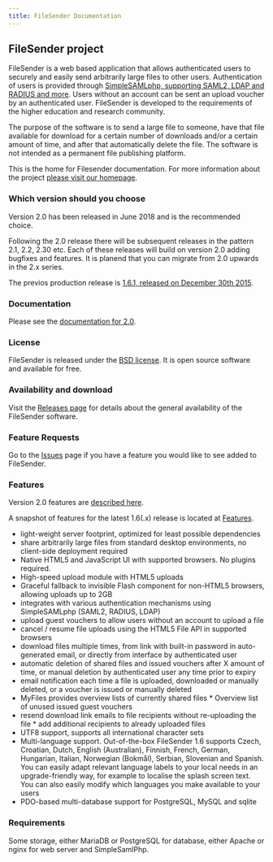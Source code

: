 ```yaml
---
title: FileSender Documentation
---
```


## FileSender project

FileSender is a web based application that allows authenticated users
to securely and easily send arbitrarily large files to other users.
Authentication of users is provided through [SimpleSAMLphp, supporting
SAML2, LDAP and RADIUS and
more](http://simplesamlphp.org/docs/stable/simplesamlphp-idp#section_2).
Users without an account can be sent an upload voucher by an
authenticated user. FileSender is developed to the requirements of the
higher education and research community.

The purpose of the software is to send a large file to someone, have
that file available for download for a certain number of downloads
and/or a certain amount of time, and after that automatically delete
the file. The software is not intended as a permanent file publishing
platform.

This is the home for Filesender documentation. For more information
about the project [please visit our homepage](http://filesender.org).

### Which version should you choose

Version 2.0 has been released in June 2018 and is the recommended
choice.

Following the 2.0 release there will be subsequent releases in the
pattern 2.1, 2.2, 2.30 etc. Each of these releases will build on
version 2.0 adding bugfixes and features. It is planend that you can
migrate from 2.0 upwards in the 2.x series.

The previos production release is [1.6.1, released on December 30th
2015](https://downloads.filesender.org/filesender-1.6.1.tar.gz). 

### Documentation

Please see the [documentation for 2.0](http://docs.filesender.org/v2.0/).

### License

FileSender is released under the [BSD
license](http://opensource.org/licenses/BSD-3-Clause). It is open
source software and available for free.

### Availability and download

Visit the [Releases
page](https://github.com/filesender/filesender/releases) for details
about the general availability of the FileSender software.

### Feature Requests

Go to the [Issues](https://github.com/filesender/filesender/issues)
page if you have a feature you would like to see added to FileSender.

### Features

Version 2.0 features are [described here](v2.0/features/).

A snapshot of features for the latest 1.6(.x) release is located at [Features](v1.6/features). 

* light-weight server footprint, optimized for least possible dependencies
* share arbitrarily large files from standard desktop environments, no client-side deployment required
* Native HTML5 and JavaScript UI with supported browsers. No plugins required.
* High-speed upload module with HTML5 uploads
* Graceful fallback to invisible Flash component for non-HTML5 browsers, allowing uploads up to 2GB
* integrates with various authentication mechanisms using SimpleSAMLphp (SAML2, RADIUS, LDAP)
* upload guest vouchers to allow users without an account to upload a file
* cancel / resume file uploads using the HTML5 File API in supported browsers
* download files multiple times, from link with built-in password in auto-generated email, or directly from interface by authenticated user
* automatic deletion of shared files and issued vouchers after X amount of time, or manual deletion by authenticated user any time prior to expiry
* email notification each time a file is uploaded, downloaded or manually deleted, or a voucher is issued or manually deleted
* MyFiles provides overview lists of currently shared files * Overview list of unused issued guest vouchers
* resend download link emails to file recipients without re-uploading the file * add additional recipients to already uploaded files
* UTF8 support, supports all international character sets
* Multi-language support. Out-of-the-box FileSender 1.6 supports Czech, Croatian, Dutch, English (Australian), Finnish, French, German, Hungarian, Italian, Norwegian (Bokmål), Serbian, Slovenian and Spanish. You can easily adapt relevant language labels to your local needs in an upgrade-friendly way, for example to localise the splash screen text. You can also easily modify which languages you make available to your users
* PDO-based multi-database support for PostgreSQL, MySQL and sqlite



### Requirements

Some storage, either MariaDB or PostgreSQL for database, either Apache
or nginx for web server and SimpleSamlPhp.


